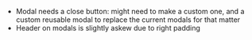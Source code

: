 - Modal needs a close button: might need to make a custom one, and a
  custom reusable modal to replace the current modals for that matter
- Header on modals is slightly askew due to right padding
